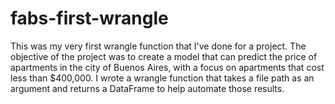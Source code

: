 # fabs-first-wrangle

This was my very first wrangle function that I've done for a project. The objective of the project was to create a model that can predict the price of apartments in the city of Buenos Aires, with a focus on apartments that cost less than $400,000. I wrote a wrangle function that takes a file path as an argument and returns a DataFrame to help automate those results. 
